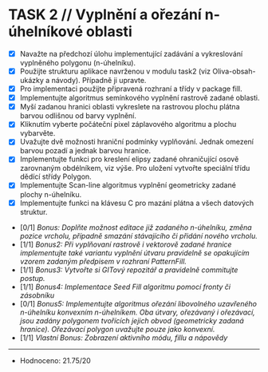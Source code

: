 
# TASK 2 // Vyplnění a ořezání n-úhelníkové oblasti
- [x] Navažte na předchozí úlohu implementující zadávání a vykreslování vyplněného polygonu (n-úhelníku).
- [x] Použijte strukturu aplikace navrženou v modulu task2 (viz Oliva-obsah-ukázky a návody). Případně ji upravte.
- [x] Pro implementaci použijte připravená rozhraní a třídy v package fill.
- [x] Implementujte algoritmus semínkového vyplnění rastrově zadané oblasti.
- [x] Myší zadanou hranici oblasti vykreslete na rastrovou plochu plátna barvou odlišnou od barvy vyplnění.
- [x] Kliknutím vyberte počáteční pixel záplavového algoritmu a plochu vybarvěte.
- [x] Uvažujte dvě možnosti hraniční podmínky vyplňování. Jednak omezení barvou pozadí a jednak barvou hranice.
- [x] Implementujte funkci pro kreslení elipsy zadané ohraničující osově zarovnaným obdélníkem, viz výše. Pro uložení vytvořte speciální třídu dědící střídy Polygon.
- [x] Implementujte Scan-line algoritmus vyplnění geometricky zadané plochy n-úhelníku.
- [x] Implementujte funkci na klávesu C pro mazání plátna a všech datových struktur.
- [0/1] *Bonus: Doplňte možnost editace již zadaného n-úhelníku, změna pozice vrcholu, případně smazání stávajícího či přidání nového vrcholu.*
- [1/1] *Bonus2: Při vyplňovaní rastrově i vektorově zadané hranice implementujte také variantu vyplnění útvaru pravidelně se opakujícím vzorem zadaným předpisem v rozhraní PatternFill.*
- [1/1] *Bonus3: Vytvořte si GITový repozitář a pravidelně commitujte postup.*
- [1/1] *Bonus4: Implementace Seed Fill algoritmu pomocí fronty či zásobníku*
- [0/1] *Bonus5: Implementujte algoritmus ořezání libovolného uzavřeného n-úhelníku konvexním n-úhelníkem. Oba útvary, ořezávaný i ořezávací, jsou zadány polygonem tvořících jejich obvod (geometricky zadaná hranice). Ořezávací polygon uvažujte pouze jako konvexní.*
- [1/1] *Vlastní Bonus: Zobrazení aktivního módu, fillu a nápovědy*
---

- Hodnoceno: 21.75/20 
